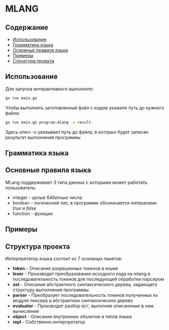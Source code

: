 # MLANG

## Cодержание
* [Использование](#Использование)
* [Грамматика языка](#Грамматика-языка)
* [Основные правиля языка](#Основные-правила-языка)
* [Примеры](#Примеры)
* [Структура проекта](#Cтруктура-проекта)

## Использование
Для запуска интерактивного выполните:
```bash
go run main.go
```

Чтобы выполнить заготовленный файл с кодом укажите путь до нужного файла:
```bash
go run main.go program.mlang -o result
```

Здесь ключ -o указывает путь до файла, в которых будет записан результат выполнения программы

## Грамматика языка

## Основные правила языка

MLang поддерживает 3 типа данных с которыми может работать пользователь:
* integer - целые 64битные числа
* boolean - логический тип, в программе обозначается литералами *true* и *false*
* function - функции

## Примеры

## Cтруктура проекта

Интерпретатор языка состоит из 7 основных пакетов:

* **token** - Описание разрешенных токенов в языке
* **lexer** - Производит преобразование исходного кода на mlang в последовательность токенов для последующей обработки парсером
* **ast** - Описание абстрактного синтаксического дерева, задающего структуру выполнения программы
* **parser** - Преобразует последовательность токенов полученных из модуля лексера в абстрактное синтаксическое дерево
* **evaluator** - Производит разбор *аст*, выполняя описаннные в нем вычисления
* **object** - Описание внутренних объектов и типов языка
* **repl** - Собственно интерпретатор